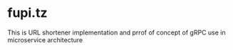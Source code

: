# fupi.tz
This is URL shortener implementation and prrof of concept of gRPC use in microservice architecture
